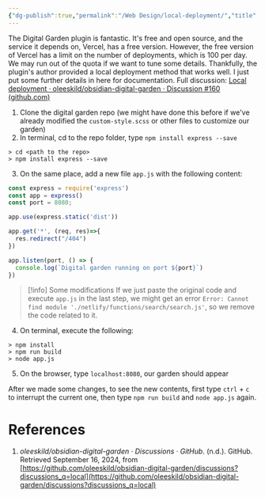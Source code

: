 ```yaml
---
{"dg-publish":true,"permalink":"/Web Design/local-deployment/","title":"Local deployment of digital garden","noteIcon":"1","created":"2024-09-17T01:14:59.200+08:00","updated":"2024-09-17T01:45:25.712+08:00"}
---
```



The Digital Garden plugin is fantastic. It's free and open source, and the service it depends on, Vercel, has a free version.
However, the free version of Vercel has a limit on the number of deployments, which is 100 per day. We may run out of the quota if we want to tune some details.
Thankfully, the plugin's author provided a local deployment method that works well.
I just put some further details in here for documentation.
Full discussion: [Local deployment · oleeskild/obsidian-digital-garden · Discussion #160 (github.com)](https://github.com/oleeskild/obsidian-digital-garden/discussions/160)

1. Clone the digital garden repo (we might have done this before if we've already modified the `custom-style.scss` or other files to customize our garden)
2. In terminal, cd to the repo folder, type `npm install express --save`
```shell ln:false
> cd <path to the repo>
> npm install express --save
```

3. On the same place, add a new file `app.js` with the following content:
```js
const express = require('express')
const app = express()
const port = 8080; 

app.use(express.static('dist'))

app.get('*', (req, res)=>{
  res.redirect("/404")
})

app.listen(port, () => {
  console.log(`Digital garden running on port ${port}`)
})   
```

> [!info] Some modifications
> If we just paste the original code and execute `app.js` in the last step, we might get an error `Error: Cannot find module './netlify/functions/search/search.js'`, so we remove the code related to it.

4. On terminal, execute the following:
```shell ln:false
> npm install
> npm run build
> node app.js
```

5. On the browser, type `localhost:8080`, our garden should appear

After we made some changes, to see the new contents, first type `ctrl` + `c` to interrupt the current one, then type `npm run build` and `node app.js` again.

# References

1. _oleeskild/obsidian-digital-garden · Discussions · GitHub_. (n.d.). GitHub. Retrieved September 16, 2024, from [https://github.com/oleeskild/obsidian-digital-garden/discussions?discussions_q=local](https://github.com/oleeskild/obsidian-digital-garden/discussions?discussions_q=local)
